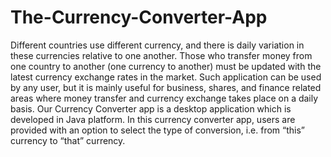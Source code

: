 # The-Currency-Converter-App
Different countries use different currency, and there is daily variation in these currencies relative to one another. Those who transfer money from one country to another (one currency to another) must be updated with the latest currency exchange rates in the market. Such  application  can  be  used  by  any  user,  but  it  is mainly  useful  for  business,  shares, and  finance related  areas  where  money  transfer  and  currency  exchange  takes  place  on  a  daily basis.
Our Currency Converter app is a desktop application which is developed in Java platform. In this currency converter app, users are provided with an option to select the type of conversion, i.e. from “this” currency to “that” currency.  

